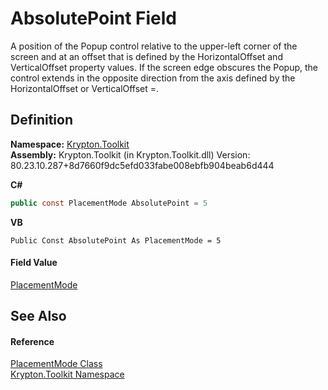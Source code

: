 # AbsolutePoint Field


A position of the Popup control relative to the upper-left corner of the screen and at an offset that is defined by the HorizontalOffset and VerticalOffset property values. If the screen edge obscures the Popup, the control extends in the opposite direction from the axis defined by the HorizontalOffset or VerticalOffset =.



## Definition
**Namespace:** <a href="79d2eac2-21f4-54ff-7552-b20c33c30600.md">Krypton.Toolkit</a>  
**Assembly:** Krypton.Toolkit (in Krypton.Toolkit.dll) Version: 80.23.10.287+8d7660f9dc5efd033fabe008ebfb904beab6d444

**C#**
``` C#
public const PlacementMode AbsolutePoint = 5
```
**VB**
``` VB
Public Const AbsolutePoint As PlacementMode = 5
```



#### Field Value
<a href="856c2645-4b89-835d-4c38-f9ab078e79e9.md">PlacementMode</a>

## See Also


#### Reference
<a href="856c2645-4b89-835d-4c38-f9ab078e79e9.md">PlacementMode Class</a>  
<a href="79d2eac2-21f4-54ff-7552-b20c33c30600.md">Krypton.Toolkit Namespace</a>  
